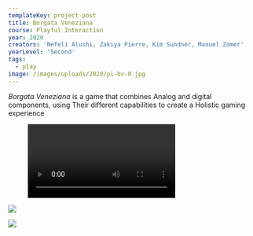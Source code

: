 ```yaml
---
templateKey: project-post
title: Borgata Veneziana
course: Playful Interaction
year: 2020
creators: 'Nefeli Alushi, Zakiya Pierre, Kim Sundnér, Manuel Zomer'
yearLevel: 'Second'
tags:
  - play
image: /images/uploads/2020/pi-bv-0.jpg
---
```


_Borgata Veneziana_ is a game that combines Analog and digital components, using Their different capabilities to create a Holistic gaming experience


<figure>
<video controls src="https://api.kaltura.nordu.net/p/326/sp/0/playManifest/entryId/0_e0agdcpu/format/url/flavorParamId/0/video.mp4"></video>
</figure>

![](/images/uploads/2020/pi-bv-1.jpg)

![](/images/uploads/2020/pi-bv-2.jpg)
